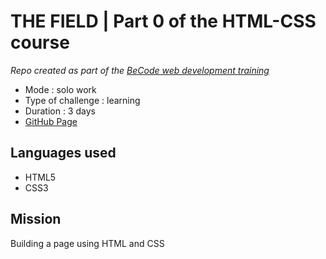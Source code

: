 # THE FIELD | Part 0 of the HTML-CSS course

_Repo created as part of the [BeCode web development training](https://becode.org/fr/apprendre/developpeur-web-junior/)_

* Mode : solo work
* Type of challenge : learning
* Duration : 3 days
* [GitHub Page](https://eliseprts.github.io/progressive-enhancement/)

## Languages used

* HTML5
* CSS3

## Mission

Building a page using HTML and CSS
